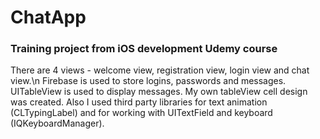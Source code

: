 # ChatApp

### Training project from iOS development Udemy course
There are 4 views - welcome view, registration view, login view and chat view.\n
Firebase is used to store logins, passwords and messages.
UITableView is used to display messages. My own tableView cell design was created.
Also I used third party libraries for text animation (CLTypingLabel) and for working with UITextField and keyboard (IQKeyboardManager).
